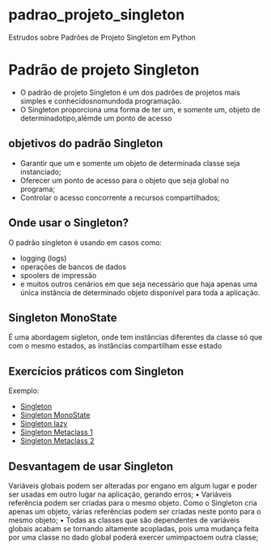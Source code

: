 # padrao_projeto_singleton
Estrudos sobre Padrões de Projeto Singleton em Python
 
# Padrão de projeto Singleton

- O padrão de projeto Singleton é um dos padrões de projetos mais simples e conhecidosnomundoda programação.
- O Singleton proporciona uma forma de ter um, e somente um, objeto de determinadotipo,alémde um ponto de acesso 
## objetivos do padrão Singleton
- Garantir que um e somente um objeto de determinada classe seja instanciado;
- Oferecer um ponto de acesso para o objeto que seja global no programa;
- Controlar o acesso concorrente a recursos compartilhados;
## Onde usar o Singleton?
O padrão singleton é usando  em casos como:
- logging (logs) 
- operações de bancos de dados
- spoolers de impressão
- e muitos outros cenários em que seja necessário que haja apenas uma única instância de determinado objeto disponível para toda a aplicação.

## Singleton MonoState

É uma abordagem sigleton, onde tem instâncias diferentes da classe só que com o mesmo estados, as instâncias compartilham esse estado

## Exercícios práticos com Singleton

Exemplo: 

- [Singleton](/exercicio_pratico/exemplo_01.py)
- [Singleton MonoState](/exercicio_pratico/singleton_mono_state.py)
- [Singleton lazy](/exercicio_pratico/singleton_with_lazy.py)
- [Singleton Metaclass 1](/exercicio_pratico/singleton_with_metaclass.py)
- [Singleton Metaclass 2](/exercicio_pratico/singleton_with_metaclass2.py)

## Desvantagem de usar Singleton

Variáveis globais podem ser alteradas por engano em algum lugar e poder ser  usadas em outro lugar na aplicação, gerando erros;
• Variáveis referência podem ser criadas para o mesmo objeto. Como o Singleton cria apenas um objeto, várias referências podem ser criadas neste ponto para o mesmo objeto;
• Todas as classes que são dependentes de variáveis globais acabam se tornando altamente acopladas, pois uma mudança feita por uma classe no dado global poderá exercer umimpactoem outra classe;